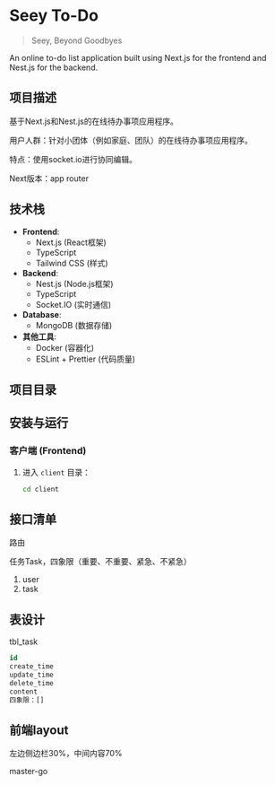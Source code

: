 # Seey To-Do

> Seey, Beyond Goodbyes

An online to-do list application built using Next.js for the frontend and Nest.js for the backend.

## 项目描述

基于Next.js和Nest.js的在线待办事项应用程序。

用户人群：针对小团体（例如家庭、团队）的在线待办事项应用程序。

特点：使用socket.io进行协同编辑。

Next版本：app router

## 技术栈

- **Frontend**: 
  - Next.js (React框架)
  - TypeScript
  - Tailwind CSS (样式)
- **Backend**: 
  - Nest.js (Node.js框架)
  - TypeScript
  - Socket.IO (实时通信)
- **Database**: 
  - MongoDB (数据存储)
- **其他工具**:
  - Docker (容器化)
  - ESLint + Prettier (代码质量)

## 项目目录

## 安装与运行

### 客户端 (Frontend)
1. 进入 `client` 目录：
   ```bash
   cd client
   ```

## 接口清单

路由

任务Task，四象限（重要、不重要、紧急、不紧急）

1. user
2. task

## 表设计

tbl_task

```sql
id
create_time
update_time
delete_time
content
四象限：[]
```


## 前端layout

左边侧边栏30%，中间内容70%

master-go
